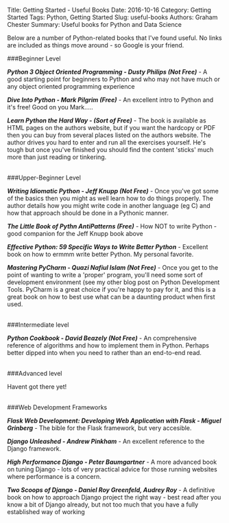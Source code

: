 Title: Getting Started - Useful Books
Date: 2016-10-16
Category: Getting Started
Tags: Python, Getting Started
Slug: useful-books 
Authors: Graham Chester 
Summary: Useful books for Python and Data Science

Below are a number of Python-related books that I've found useful. No links are included as things move around - so Google is your friend.

###Beginner Level 

***Python 3 Object Oriented Programming - Dusty Philips (Not Free)*** -
A good starting point for beginners to Python and who may not have much or any object oriented programming experience

***Dive Into Python - Mark Pilgrim (Free)*** -
An excellent intro to Python and it's free! Good on you Mark.....

***Learn Python the Hard Way - (Sort of Free)*** -
The book is available as HTML pages on the authors website, but if you want the hardcopy or PDF then you can buy from several places listed on the authors website.
The author drives you hard to enter and run all the exercises yourself. He's tough but once you've finished you should find the content 'sticks' much more than just reading or tinkering.
<br><br>

###Upper-Beginner Level 

***Writing Idiomatic Python - Jeff Knupp (Not Free)*** - 
Once you've got some of the basics then you might as well learn how to do things properly. The author details how you might write code in another language (eg C) and how that approach should be done in a Pythonic manner.

***The Little Book of Pythn AntiPatterns (Free)*** - 
How NOT to write Python - good companion for the Jeff Knupp book above

***Effective Python: 59 Specific Ways to Write Better Python*** -
Excellent book on how to ermmm write better Python. My personal favorite.

***Mastering PyCharm - Quazi Nafiul Islam (Not Free)*** -
Once you get to the point of wanting to write a 'proper' program, you'll need some sort of development environment (see my other blog post on Python Development Tools. PyCharm is a great choice if you're happy to pay for it, and this is a great book on how to best use what can be a daunting product when first used.
<br><br>

###Intermediate level

***Python Cookbook - David Beazely (Not Free)*** -
An comprehensive reference of algorithms and how to implement them in Python. Perhaps better dipped into when you need to rather than an end-to-end read.
<br><br>

###Advanced level

Havent got there yet!
<br><br>

###Web Development Frameworks

***Flask Web Development: Developing Web Application with Flask - Miguel Grinberg*** -
The bible for the Flask framework, but very accesible.

***Django Unleashed - Andrew Pinkham*** -
An excellent reference to the Django framework.

***High Performance Django - Peter Baumgartner*** -
A more advanced book on tuning Django - lots of very practical advice for those running websites where performance is a concern.

***Two Scoops of Django - Daniel Roy Greenfeld, Audrey Roy*** -
A definitive book on how to approach Django project the right way - best read after you know a bit of Django already, but not too much that you have a fully established way of working
<br><br>


